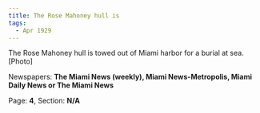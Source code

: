 ```yaml
---  
title: The Rose Mahoney hull is  
tags:  
  - Apr 1929  
---  
```

  
The Rose Mahoney hull is towed out of Miami harbor for a burial at sea. [Photo]  
  
Newspapers: **The Miami News (weekly), Miami News-Metropolis, Miami Daily News or The Miami News**  
  
Page: **4**, Section: **N/A** 
